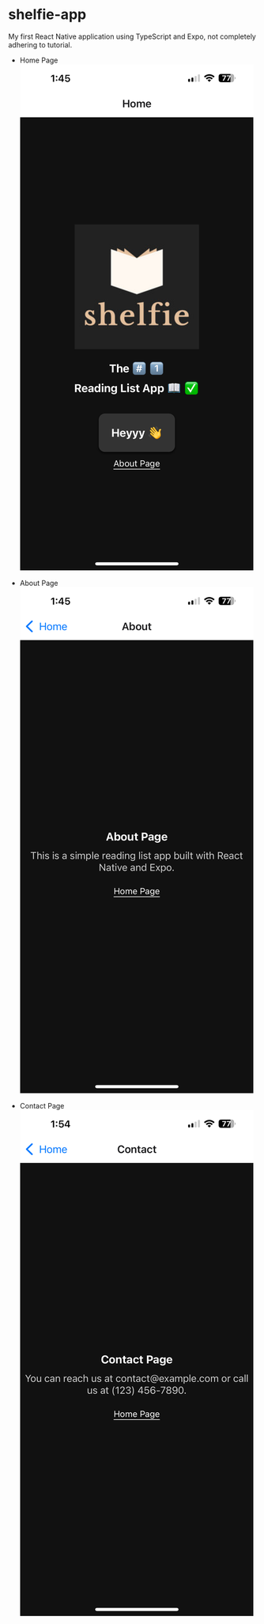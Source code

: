 # shelfie-app
My first React Native application using TypeScript and Expo, not completely adhering to tutorial.

* Home Page
![Shelfie Home](./assets/home-page.png)

* About Page
![Shelfie About](./assets/about-page.png)

* Contact Page
![Shelfie Contact](./assets/contact-page.png)